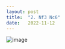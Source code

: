 ```yaml
---
layout: post
title:  "2. Nf3 Nc6"
date:   2022-11-12
---
```


![image]({{site.url}}/assets/meetup_photos/2022-11-12.jpg)
